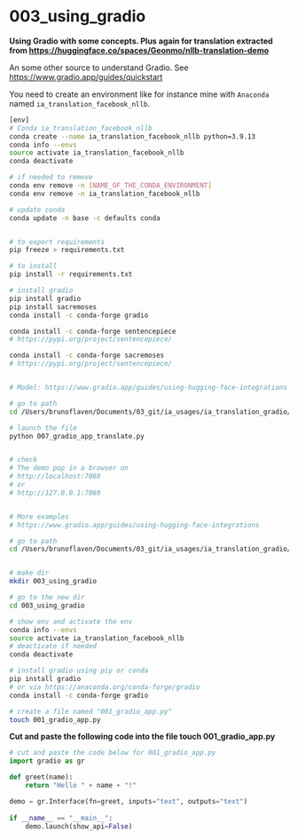 # 003_using_gradio


**Using Gradio with some concepts. Plus again for translation extracted from https://huggingface.co/spaces/Geonmo/nllb-translation-demo**

An some other source to understand Gradio. See https://www.gradio.app/guides/quickstart


You need to create an environment like for instance mine with `Anaconda` named `ia_translation_facebook_nllb`.


```bash
[env]
# Conda ia_translation_facebook_nllb
conda create --name ia_translation_facebook_nllb python=3.9.13
conda info --envs
source activate ia_translation_facebook_nllb
conda deactivate

# if needed to remove
conda env remove -n [NAME_OF_THE_CONDA_ENVIRONMENT]
conda env remove -n ia_translation_facebook_nllb

# update conda
conda update -n base -c defaults conda


# to export requirements
pip freeze > requirements.txt

# to install
pip install -r requirements.txt

# install gradio
pip install gradio
pip install sacremoses
conda install -c conda-forge gradio

conda install -c conda-forge sentencepiece
# https://pypi.org/project/sentencepiece/

conda install -c conda-forge sacremoses
# https://pypi.org/project/sentencepiece/


# Model: https://www.gradio.app/guides/using-hugging-face-integrations

# go to path
cd /Users/brunoflaven/Documents/03_git/ia_usages/ia_translation_gradio/003_using_gradio/

# launch the file
python 007_gradio_app_translate.py


# check
# The demo pop in a browser on 
# http://localhost:7860 
# or 
# http://127.0.0.1:7860


# More examples
# https://www.gradio.app/guides/using-hugging-face-integrations
```



```bash
# go to path
cd /Users/brunoflaven/Documents/03_git/ia_usages/ia_translation_gradio/003_using_gradio


# make dir
mkdir 003_using_gradio

# go to the new dir
cd 003_using_gradio

# show env and activate the env
conda info --envs
source activate ia_translation_facebook_nllb
# deactivate if needed
conda deactivate

# install gradio using pip or conda
pip install gradio
# or via https://anaconda.org/conda-forge/gradio
conda install -c conda-forge gradio

# create a file named "001_gradio_app.py"
touch 001_gradio_app.py
```

**Cut and paste the following code into the file touch 001_gradio_app.py**
```python
# cut and paste the code below for 001_gradio_app.py
import gradio as gr

def greet(name):
    return "Hello " + name + "!"

demo = gr.Interface(fn=greet, inputs="text", outputs="text")
    
if __name__ == "__main__":
    demo.launch(show_api=False)   
```


